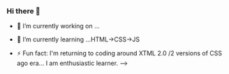 ### Hi there 👋



- 🔭 I’m currently working on ...
- 🌱 I’m currently learning ...HTML->CSS->JS

- ⚡ Fun fact: I'm returning to coding around XTML 2.0 /2 versions of CSS ago era... I am enthusiastic learner.
-->

